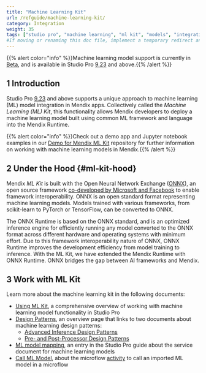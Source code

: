```yaml
---
title: "Machine Learning Kit"
url: /refguide/machine-learning-kit/
category: Integration
weight: 35
tags: ["studio pro", "machine learning", "ml kit", "models", "integration"]
#If moving or renaming this doc file, implement a temporary redirect and let the respective team know they should update the URL in the product. See Mapping to Products for more details.
---
```

{{% alert color="info" %}}Machine learning model support is currently in [Beta](/releasenotes/beta-features/), and is available in Studio Pro [9.23](/releasenotes/studio-pro/9.23/) and above.{{% /alert %}}

## 1 Introduction

Studio Pro [9.23](/releasenotes/studio-pro/9.23/) and above supports a unique approach to machine learning (ML) model integration in Mendix apps. Collectively called the *Machine Learning (ML) Kit*, this functionality allows Mendix developers to deploy a machine learning model built using common ML framework and language into the Mendix Runtime.

{{% alert color="info" %}}Check out a demo app and Jupyter notebook examples in our [Demo for Mendix ML Kit](https://github.com/mendix/mlkit-example-app) repository for further information on working with machine learning models in Mendix.{{% /alert %}}

## 2 Under the Hood {#ml-kit-hood}

Mendix *ML Kit* is built with the Open Neural Network Exchange ([ONNX](https://onnx.ai/)), an open source framework [co-developed by Microsoft and Facebook](https://azure.microsoft.com/en-us/blog/microsoft-and-facebook-create-open-ecosystem-for-ai-model-interoperability/) to enable framework interoperability. ONNX is an open standard format representing machine learning models. Models trained with various frameworks, from scikit-learn to PyTorch or TensorFlow, can be converted to ONNX.

The ONNX Runtime is based on the ONNX standard, and is an optimized inference engine for efficiently running any model converted to the ONNX format across different hardware and operating systems with minimum effort. Due to this framework interoperability nature of ONNX, ONNX Runtime improves the development efficiency from model training to inference. With the ML Kit, we have extended the Mendix Runtime with ONNX Runtime. ONNX bridges the gap between AI frameworks and Mendix.

## 3 Work with ML Kit

Learn more about the machine learning kit in the following documents:

* [Using ML Kit](/refguide/machine-learning-kit/using-ml-kit/), a comprehensive overview of working with machine learning model functionality in Studio Pro
* [Design Patterns](/refguide/machine-learning-kit/design-patterns/), an overview page that links to two documents about machine learning design patterns:
    * [Advanced Inference Design Patterns](/refguide/machine-learning-kit/design-patterns/advanced-inference/)
    * [Pre- and Post-Processor Design Patterns](/refguide/machine-learning-kit/design-patterns/pre-post-processor-patterns/)
* [ML model mapping](/refguide/ml-model-mapping/), an entry in the Studio Pro guide about the service document for machine learning models
* [Call ML Model](/refguide/call-ml-model/), about the microflow [activity](/refguide/activities/) to call an imported ML model in a microflow
